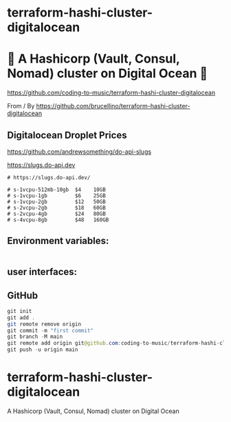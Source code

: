 # terraform-hashi-cluster-digitalocean

# 🚀 A Hashicorp (Vault, Consul, Nomad) cluster on Digital Ocean 🚀

https://github.com/coding-to-music/terraform-hashi-cluster-digitalocean

From / By https://github.com/brucellino/terraform-hashi-cluster-digitalocean

## Digitalocean Droplet Prices

https://github.com/andrewsomething/do-api-slugs

https://slugs.do-api.dev

```
# https://slugs.do-api.dev/

# s-1vcpu-512mb-10gb  $4    10GB
# s-1vcpu-1gb         $6    25GB
# s-1vcpu-2gb         $12   50GB
# s-2vcpu-2gb         $18   60GB
# s-2vcpu-4gb         $24   80GB
# s-4vcpu-8gb         $48   160GB
```

## Environment variables:

```java

```

## user interfaces:

## GitHub

```java
git init
git add .
git remote remove origin
git commit -m "first commit"
git branch -M main
git remote add origin git@github.com:coding-to-music/terraform-hashi-cluster-digitalocean.git
git push -u origin main
```

# terraform-hashi-cluster-digitalocean

A Hashicorp (Vault, Consul, Nomad) cluster on Digital Ocean
